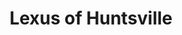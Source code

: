 ---
title: "Lexus of Huntsville"
url: /huntsville/lexus-of-huntsville-university-drive-northwest-2/
shop: car parts
---